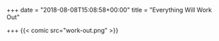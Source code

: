 +++
date = "2018-08-08T15:08:58+00:00"
title = "Everything Will Work Out"

+++
{{< comic src="work-out.png" >}}